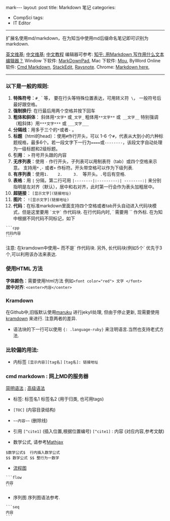 mark---
layout: post
title: Markdown 笔记
categories:
- CompSci
tags:
- IT Editor
---

﻿扩展名使用md/markdown，在为知当中使用md后缀命名笔记即可识别为markdown.

[英文维基](http://en.wikipedia.org/wiki/Markdown); [中文维基](http://zh.wikipedia.org/wiki/Markdown); [中文教程](http://wowubuntu.com/markdown/)
编辑器可参考: [知乎: 用Markdown 写作用什么文本编辑器？](http://www.zhihu.com/question/19637157)
Window 下软件: [MarkDownPad](http://markdownpad.com/), 
Mac 下软件: [Mou](http://25.io/mou/), ByWord
Online 软件: [Cmd Markdown](https://www.zybuluo.com/mdeditor), [StackEdit](https://stackedit.io/), [Raysnote](https://raysnote.com/). 
Chrome: [Markdown here](https://chrome.google.com/webstore/detail/markdown-here/elifhakcjgalahccnjkneoccemfahfoa), 

--- 


### 以下是一般的规则:
1. **特殊符号**：`#_` \` 等， 要在行头等特殊位置表达，可用转义符` \`， 一般符号后最好跟空格。
2. **强制换行**: 在行最后用两个空格并按下回车
3. **粗体和斜体**： 斜体用`*文字*` 或`_文字_`      粗体用`**文字**`   或` __文字__`   特别强调（粗斜体）用`***文字***` 或   `___文字___`
4. **分隔线**：用多于三个的`*`或者`-` 。
5. **标题**（html的head）：使用`#`作行开头，可以 1-6 个`#`，代表从大到小的六种标题规格，最多6个。若一段文字下一行为`====`或`--------`，该段文字自动处理为一级标题和2级标题。
6. **引用**： `>` 符号开头跟的内容
7. **无序列表**：使用 `-` 作行开头，子列表可以用制表符（tab）或四个空格来示意。 支持用`*` ,`-` 或者`+` 作标符。开头带空格可以作为下级列表.
8. **有序列表**：使用`1.    2.     3.  `等开头。`.`号后有空格.
9. **表格**：用 `|` 分隔，第二行可用 `|--------|:---------:| --------:|` 来分别指明是左对齐（默认），居中和右对齐，此时第一行会作为表头加粗居中。
10. **超链接**： `[显示文字](链接地址)`
11. **图片**： `![显示文字](链接地址)`
12. **代码**：在标准markdown里面支持四个空格或者tab开头自动进入代码块模式，但是这里要用  `` `文字` `` 作代码块. 在行代码内时, \` 需要用 \`\` 作外标.
在为知中根据不同代码不同标记，如下

~~~~~
```cpp  
代码内容
```
~~~~~  
注意: 在kramdown中使用\~ 而不是\` 作代码块. 另外, 长代码块(例如5个\` 优先于3个,可以利用该办法来表达.

### 使用HTML 方法
**字体颜色**：需要使用html方法 例如`<font color="red"> 文字 </font>`  
**居中对齐**: `<center>内容</center>`

### Kramdown
在Github中,旧版默认使用[maruku](http://maruku.rubyforge.org/markdown_syntax.html) 进行jekyll处理, 但由于停止更新, 现需要使用[kramdown](http://kramdown.gettalong.org/syntax.html) 来进行. 注意两者的差异.
- 语法块的下一行可以使用 `{: .language-ruby}` 来注明语言.当然也支持老式方法.

### 比较偏的用法:
- 内标签
`[显示内容][tag名]`
`[tag名]: 链接地址`


### cmd markdown : 网上MD的服务器
[简明语法](https://www.zybuluo.com/mdeditor?url=https://www.zybuluo.com/static/editor/md-help.markdown) ;
[高级语法](https://www.zybuluo.com/mdeditor?url=https://www.zybuluo.com/static/editor/md-help.markdown#cmd-markdown-高阶语法手册)

-  标签: 标签名1 标签名2    (用于归类, 也可用tags)
-  `[TOC]`        (内容目录结构)
-  `~~内容~~`       (删除线)
-  引用
`[^cite1]`    (插入位置,根据位置编号)
`[^cite1]`  : 内容    (对应内容,参考文献)
	
- 数学公式, 请参考[Mathjax](http://meta.math.stackexchange.com/questions/5020/mathjax-basic-tutorial-and-quick-reference)

~~~
$数学公式$  行内插入数学公式
$$ 数学公式 $$ 整行为一数学
~~~

- [流程图](http://adrai.github.io/flowchart.js/)

~~~
```flow  
内容  
```  
~~~

- 序列图 序列图语法参考. 

~~~
```seq  
内容  
```  
~~~


